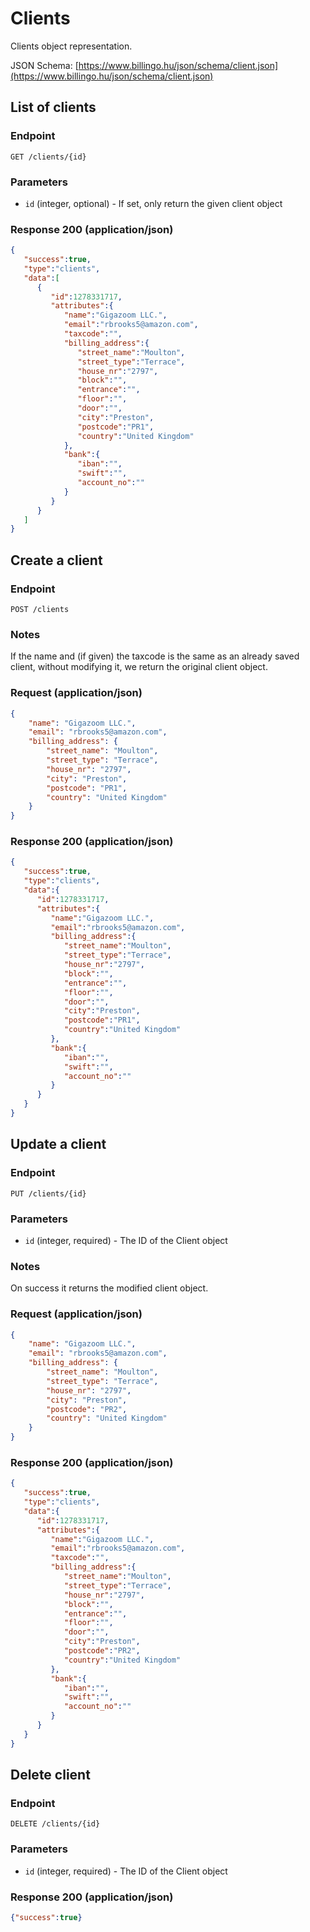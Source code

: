 # Clients

Clients object representation.

JSON Schema: [https://www.billingo.hu/json/schema/client.json](https://www.billingo.hu/json/schema/client.json)

## List of clients

### Endpoint

`GET /clients/{id}`

### Parameters
- `id` (integer, optional) - If set, only return the given client object

### Response 200 (application/json)

```json
{
   "success":true,
   "type":"clients",
   "data":[
      {
         "id":1278331717,
         "attributes":{
            "name":"Gigazoom LLC.",
            "email":"rbrooks5@amazon.com",
            "taxcode":"",
            "billing_address":{
               "street_name":"Moulton",
               "street_type":"Terrace",
               "house_nr":"2797",
               "block":"",
               "entrance":"",
               "floor":"",
               "door":"",
               "city":"Preston",
               "postcode":"PR1",
               "country":"United Kingdom"
            },
            "bank":{
               "iban":"",
               "swift":"",
               "account_no":""
            }
         }
      }
   ]
}
```

## Create a client

### Endpoint

`POST /clients`

### Notes

If the name and (if given) the taxcode is the same as an already saved client, without modifying it, we return
the original client object.

### Request (application/json)

```json
{
    "name": "Gigazoom LLC.",
    "email": "rbrooks5@amazon.com",
    "billing_address": {
        "street_name": "Moulton",
        "street_type": "Terrace",
        "house_nr": "2797",
        "city": "Preston",
        "postcode": "PR1",
        "country": "United Kingdom"
    }
}
```

### Response 200 (application/json)

```json
{  
   "success":true,
   "type":"clients",
   "data":{  
      "id":1278331717,
      "attributes":{  
         "name":"Gigazoom LLC.",
         "email":"rbrooks5@amazon.com",
         "billing_address":{  
            "street_name":"Moulton",
            "street_type":"Terrace",
            "house_nr":"2797",
            "block":"",
            "entrance":"",
            "floor":"",
            "door":"",
            "city":"Preston",
            "postcode":"PR1",
            "country":"United Kingdom"
         },
         "bank":{  
            "iban":"",
            "swift":"",
            "account_no":""
         }
      }
   }
}
```

## Update a client

### Endpoint

`PUT /clients/{id}`

### Parameters
- `id` (integer, required) - The ID of the Client object


### Notes

On success it returns the modified client object.

### Request (application/json)

```json
{
    "name": "Gigazoom LLC.",
    "email": "rbrooks5@amazon.com",
    "billing_address": {
        "street_name": "Moulton",
        "street_type": "Terrace",
        "house_nr": "2797",
        "city": "Preston",
        "postcode": "PR2",
        "country": "United Kingdom"
    }
}
```

### Response 200 (application/json)

```json
{  
   "success":true,
   "type":"clients",
   "data":{  
      "id":1278331717,
      "attributes":{  
         "name":"Gigazoom LLC.",
         "email":"rbrooks5@amazon.com",
         "taxcode":"",
         "billing_address":{  
            "street_name":"Moulton",
            "street_type":"Terrace",
            "house_nr":"2797",
            "block":"",
            "entrance":"",
            "floor":"",
            "door":"",
            "city":"Preston",
            "postcode":"PR2",
            "country":"United Kingdom"
         },
         "bank":{  
            "iban":"",
            "swift":"",
            "account_no":""
         }
      }
   }
}
```

## Delete client

### Endpoint

`DELETE /clients/{id}`

### Parameters
- `id` (integer, required) - The ID of the Client object

### Response 200 (application/json)

```json
{"success":true}
```
